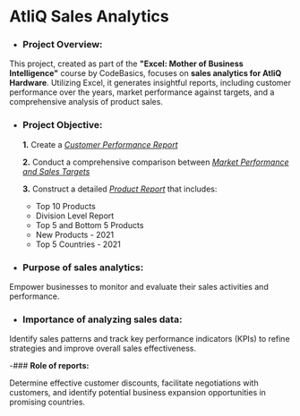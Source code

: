# AtliQ Sales Analytics

- ### **Project Overview:**
This project, created as part of the **"Excel: Mother of Business Intelligence"** course by CodeBasics, focuses on **sales analytics for AtliQ Hardware**. Utilizing Excel, it generates insightful reports, including customer performance over the years, market performance against targets, and a comprehensive analysis of product sales.

- ### **Project Objective:**

  **1.** Create a _[Customer Performance Report](https://github.com/itsprashanthshetty/AtliQ-Sales-Analytics/blob/main/Customer%20Performance%20Report.pdf)_ 

  **2.** Conduct a comprehensive comparison between _[Market Performance and Sales Targets](https://github.com/itsprashanthshetty/AtliQ-Sales-Analytics/blob/main/Market%20Performance%20vs%20Target%20Report.pdf)_

  **3.**  Construct a detailed _[Product Report](https://github.com/itsprashanthshetty/AtliQ-Sales-Analytics/blob/main/Product%20Report.pdf)_ that includes:
  - Top 10 Products
  - Division Level Report
  - Top 5 and Bottom 5 Products
  - New Products - 2021
  - Top 5 Countries - 2021

- ### **Purpose of sales analytics:** 

Empower businesses to monitor and evaluate their sales activities and performance.

- ### **Importance of analyzing sales data:** 

Identify sales patterns and track key performance indicators (KPIs) to refine strategies and improve overall sales effectiveness.

-### **Role of reports:**

Determine effective customer discounts, facilitate negotiations with customers, and identify potential business expansion opportunities in promising countries.
